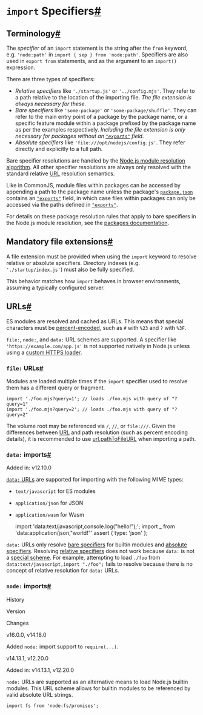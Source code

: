 # `import` Specifiers[#](#import-specifiers)

## Terminology[#](#terminology)

The _specifier_ of an `import` statement is the string after the `from` keyword, e.g. `'node:path'` in `import { sep } from 'node:path'`. Specifiers are also used in `export from` statements, and as the argument to an `import()` expression.

There are three types of specifiers:

- _Relative specifiers_ like `'./startup.js'` or `'../config.mjs'`. They refer to a path relative to the location of the importing file. _The file extension is always necessary for these._
- _Bare specifiers_ like `'some-package'` or `'some-package/shuffle'`. They can refer to the main entry point of a package by the package name, or a specific feature module within a package prefixed by the package name as per the examples respectively. _Including the file extension is only necessary for packages without an [`"exports"`](packages.html#exports) field._
- _Absolute specifiers_ like `'file:///opt/nodejs/config.js'`. They refer directly and explicitly to a full path.

Bare specifier resolutions are handled by the [Node.js module resolution algorithm](#resolver-algorithm-specification). All other specifier resolutions are always only resolved with the standard relative [URL](https://url.spec.whatwg.org/) resolution semantics.

Like in CommonJS, module files within packages can be accessed by appending a path to the package name unless the package's [`package.json`](packages.html#nodejs-packagejson-field-definitions) contains an [`"exports"`](packages.html#exports) field, in which case files within packages can only be accessed via the paths defined in [`"exports"`](packages.html#exports).

For details on these package resolution rules that apply to bare specifiers in the Node.js module resolution, see the [packages documentation](packages.html).

## Mandatory file extensions[#](#mandatory-file-extensions)

A file extension must be provided when using the `import` keyword to resolve relative or absolute specifiers. Directory indexes (e.g. `'./startup/index.js'`) must also be fully specified.

This behavior matches how `import` behaves in browser environments, assuming a typically configured server.

## URLs[#](#urls)

ES modules are resolved and cached as URLs. This means that special characters must be [percent-encoded](url.html#percent-encoding-in-urls), such as `#` with `%23` and `?` with `%3F`.

`file:`, `node:`, and `data:` URL schemes are supported. A specifier like `'https://example.com/app.js'` is not supported natively in Node.js unless using a [custom HTTPS loader](#https-loader).

### `file:` URLs[#](#file-urls)

Modules are loaded multiple times if the `import` specifier used to resolve them has a different query or fragment.

    import './foo.mjs?query=1'; // loads ./foo.mjs with query of "?query=1"
    import './foo.mjs?query=2'; // loads ./foo.mjs with query of "?query=2"

The volume root may be referenced via `/`, `//`, or `file:///`. Given the differences between [URL](https://url.spec.whatwg.org/) and path resolution (such as percent encoding details), it is recommended to use [url.pathToFileURL](url.html#urlpathtofileurlpath) when importing a path.

### `data:` imports[#](#data-imports)

Added in: v12.10.0

[`data:` URLs](https://developer.mozilla.org/en-US/docs/Web/HTTP/Basics_of_HTTP/Data_URIs) are supported for importing with the following MIME types:

- `text/javascript` for ES modules
- `application/json` for JSON
- `application/wasm` for Wasm

  import 'data:text/javascript,console.log("hello!");';
  import \_ from 'data:application/json,"world!"' assert { type: 'json' };

`data:` URLs only resolve [bare specifiers](#terminology) for builtin modules and [absolute specifiers](#terminology). Resolving [relative specifiers](#terminology) does not work because `data:` is not a [special scheme](https://url.spec.whatwg.org/#special-scheme). For example, attempting to load `./foo` from `data:text/javascript,import "./foo";` fails to resolve because there is no concept of relative resolution for `data:` URLs.

### `node:` imports[#](#node-imports)

History

Version

Changes

v16.0.0, v14.18.0

Added `node:` import support to `require(...)`.

v14.13.1, v12.20.0

Added in: v14.13.1, v12.20.0

`node:` URLs are supported as an alternative means to load Node.js builtin modules. This URL scheme allows for builtin modules to be referenced by valid absolute URL strings.

    import fs from 'node:fs/promises';
